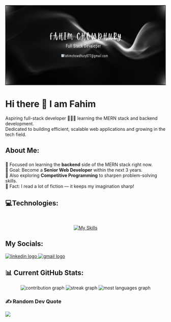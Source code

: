 <div align="center">
  <img height="250" src="https://github.com/Fahimchowdhury23/Fahimchowdhury23/blob/main/Fahim%20chowdhury.png"  />
</div>

# Hi there 👋 I am Fahim

<p align="left">
Aspiring full-stack developer 👨🏽‍💻 learning the MERN stack and backend development. <br>
Dedicated to building efficient, scalable web applications and growing in the tech field.
</p>

## About Me:

###
<p align="left">
🧠 Focused on learning the <strong>backend</strong> side of the MERN stack right now.<br>
🎯 Goal: Become a <strong>Senior Web Developer</strong> within the next 3 years.<br>
🏹 Also exploring <strong>Competitive Programming</strong> to sharpen problem-solving skills.<br>
🎲 Fact: I read a lot of fiction — it keeps my imagination sharp!
</p>

## 💻Technologies:
<br>
<div align="center">
  
[![My Skills](https://skillicons.dev/icons?i=js,react,firebase,nodejs,express,mongodb,git,github,vercel,netlify,html,css,tailwind,vite&perline=5)](https://skillicons.dev)

</div>

## My Socials:

<div align="left">
  <a href="https://www.linkedin.com/in/fahim-chowdhury-369933368/" target="_blank">
    <img src="https://raw.githubusercontent.com/maurodesouza/profile-readme-generator/master/src/assets/icons/social/linkedin/default.svg" width="52" height="40" alt="linkedin logo"/>
  </a>
  <a href="mailto:fahimchowdhury877@gmail.com" target="_blank">
    <img src="https://raw.githubusercontent.com/maurodesouza/profile-readme-generator/master/src/assets/icons/social/gmail/default.svg" width="52" height="40" alt="gmail logo"/>
  </a>
</div>

## 📊 Current GitHub Stats:

<div align="center">
  <img src="https://github-readme-stats.vercel.app/api?username=FahimChowdhury23&theme=nightowl&hide_border=false&include_all_commits=false&count_private=false" height="200" alt="contribution graph"/>
  
  <img src="https://nirzak-streak-stats.vercel.app/?user=FahimChowdhury23&theme=nightowl&hide_border=false" height="200" alt="streak graph"/>
  
  <img src="https://github-readme-stats.vercel.app/api/top-langs/?username=FahimChowdhury23&theme=nightowl&hide_border=false&include_all_commits=false&count_private=false&layout=compact" height="200" alt="most languages graph"/>
</div>

### ✍️ Random Dev Quote
![](https://quotes-github-readme.vercel.app/api?type=horizontal&theme=merko)
